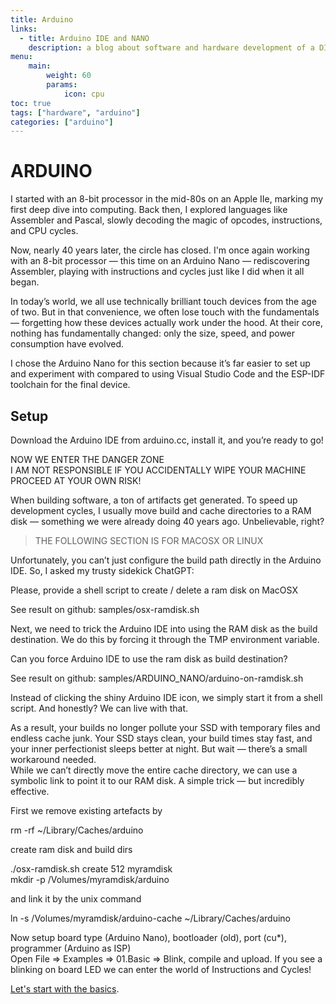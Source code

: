 ```yaml
---
title: Arduino
links:
  - title: Arduino IDE and NANO
    description: a blog about software and hardware development of a DIY pedal board
menu:
    main: 
        weight: 60
        params:
            icon: cpu
toc: true
tags: ["hardware", "arduino"]
categories: ["arduino"]
---
```

# ARDUINO

I started with an 8-bit processor in the mid-80s on an Apple IIe, marking my first deep dive into computing.
Back then, I explored languages like Assembler and Pascal, slowly decoding the magic of opcodes, instructions, and CPU cycles.

Now, nearly 40 years later, the circle has closed.
I'm once again working with an 8-bit processor — this time on an Arduino Nano — rediscovering Assembler, playing with instructions and cycles just like I did when it all began.

In today’s world, we all use technically brilliant touch devices from the age of two.
But in that convenience, we often lose touch with the fundamentals — forgetting how these devices actually work under the hood.
At their core, nothing has fundamentally changed: only the size, speed, and power consumption have evolved.

I chose the Arduino Nano for this section because it’s far easier to set up and experiment with compared to using
Visual Studio Code and the ESP-IDF toolchain for the final device.

## Setup

Download the Arduino IDE from arduino.cc, install it, and you’re ready to go!

<p class="warning">
NOW WE ENTER THE DANGER ZONE<br>
I AM NOT RESPONSIBLE IF YOU ACCIDENTALLY WIPE YOUR MACHINE<br>
PROCEED AT YOUR OWN RISK!
</p>

When building software, a ton of artifacts get generated.
To speed up development cycles, I usually move build and cache directories to a RAM disk —
something we were already doing 40 years ago. Unbelievable, right?

> THE FOLLOWING SECTION IS FOR MACOSX OR LINUX

Unfortunately, you can’t just configure the build path directly in the Arduino IDE.
So, I asked my trusty sidekick ChatGPT:

<span class="chatgpt">Please, provide a shell script to create / delete a ram disk on MacOSX</span>

See result on github: samples/osx-ramdisk.sh

Next, we need to trick the Arduino IDE into using the RAM disk as the build destination.
We do this by forcing it through the TMP environment variable.

<span class="chatgpt">Can you force Arduino IDE to use the ram disk as build destination?</span>

See result on github: samples/ARDUINO_NANO/arduino-on-ramdisk.sh

Instead of clicking the shiny Arduino IDE icon, we simply start it from a shell script.
And honestly? We can live with that.

As a result, your builds no longer pollute your SSD with temporary files and endless cache junk.
Your SSD stays clean, your build times stay fast, and your inner perfectionist sleeps better at night.
But wait — there’s a small workaround needed.<br>
While we can’t directly move the entire cache directory, we can use a symbolic link to point it to our RAM disk.
A simple trick — but incredibly effective.

First we remove existing artefacts by 

<span class="cli-action">rm -rf ~/Library/Caches/arduino</span>

create ram disk and build dirs

<span class="cli-action">./osx-ramdisk.sh create 512 myramdisk</span><br>
<span class="cli-action">mkdir -p /Volumes/myramdisk/arduino</span>

and link it by the unix command

<span class="cli-action">ln -s /Volumes/myramdisk/arduino-cache ~/Library/Caches/arduino</span>


Now setup board type (Arduino Nano), bootloader (old), port (cu*), programmer (Arduino as ISP)  
Open <span class="menu-action">File ⇒ Examples ⇒ 01.Basic ⇒ Blink</span>, compile and upload. 
If you see a blinking on board LED we can enter the world of Instructions and Cycles!

[Let's start with the basics](/arduino/instruction-basics).